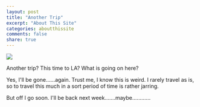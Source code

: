 ```yaml
---
layout: post
title: "Another Trip"
excerpt: "About This Site"
categories: aboutthissite
comments: false
share: true
---
```


![](http://www.tntmagazine.com/media/la-big-trip.jpg)






Another trip? This time to LA? What is going on here?


Yes, I'll be gone......again. Trust me, I know this is weird. I rarely travel as is, so to travel this much in a sort period of time is rather jarring.


But off I go soon. I'll be back next week.......maybe............


